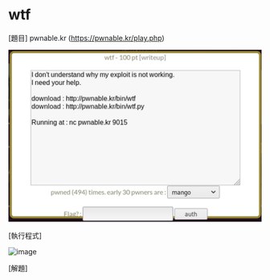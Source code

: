 # wtf

[題目] pwnable.kr (https://pwnable.kr/play.php)

![image](https://github.com/PenguinBear-cyber/The-Attack-and-Defense-of-Computer/blob/main/Practice/LAB4/image/wtf_topic.jpg)

[執行程式]

![image]()

[解題]

